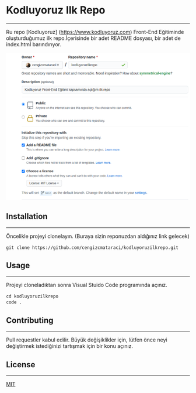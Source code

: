 # Kodluyoruz Ilk Repo

---------
Ru repo [Kodluyoruz] (https://www.kodluyoruz.com) Front-End Eğitiminde oluşturduğumuz ilk repo.İçerisinde bir adet README dosyası, bir adet de index.html barındırıyor.

![Ödev1](https://raw.githubusercontent.com/Kodluyoruz/taskforce/main/git/odev1/figures/github.png)

## Installation 

----------
Öncelikle projeyi clonelayın. (Buraya sizin reponuzdan aldığınız link gelecek)

```
git clone https://github.com/cengizcmataraci/kodluyoruzilkrepo.git
```

## Usage

-----------

Projeyi cloneladıktan sonra Visual Stuido Code programında açınız. 

```
cd kodluyoruzilkrepo
code .
```

## Contributing

--------------
Pull requestler kabul edilir. Büyük değişiklikler için, lütfen önce neyi değiştirmek istediğinizi tartışmak için bir konu açınız.

## License 

---------

[MIT](https://choosealicense.com/licenses/mit/)
